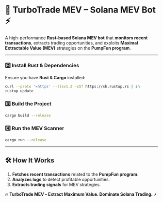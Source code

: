 # 🚀 TurboTrade MEV – Solana MEV Bot ⚡  

A high-performance **Rust-based Solana MEV bot** that **monitors recent transactions**, extracts trading opportunities, and exploits **Maximal Extractable Value (MEV)** strategies on the **PumpFun program**.  

---

### 2️⃣ Install Rust & Dependencies  
Ensure you have **Rust & Cargo** installed:  
```sh
curl --proto '=https' --tlsv1.2 -sSf https://sh.rustup.rs | sh
rustup update
```

### 3️⃣ Build the Project  
```sh
cargo build --release
```

### 4️⃣ Run the MEV Scanner  
```sh
cargo run --release
```

---

## 🛠 How It Works  

1. **Fetches recent transactions** related to the **PumpFun program**.  
2. **Analyzes logs** to detect profitable opportunities.  
3. **Extracts trading signals** for MEV strategies.  

🔥 **TurboTrade MEV – Extract Maximum Value. Dominate Solana Trading.** ⚡  
